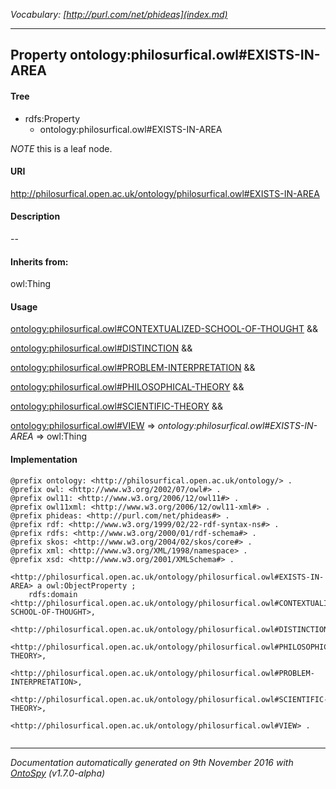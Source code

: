 _Vocabulary: [http://purl.com/net/phideas](index.md)_ 

---	
	




    


## Property ontology:philosurfical.owl#EXISTS-IN-AREA


#### Tree

* rdfs:Property
    * ontology:philosurfical.owl#EXISTS-IN-AREA





*NOTE* this is a leaf node.


#### URI
http://philosurfical.open.ac.uk/ontology/philosurfical.owl#EXISTS-IN-AREA

#### Description
--


#### Inherits from:
owl:Thing



#### Usage


[ontology:philosurfical.owl#CONTEXTUALIZED-SCHOOL-OF-THOUGHT](class-ontologyphilosurficalowlcontextualized-school-of-thought.md) &amp;&amp;  

[ontology:philosurfical.owl#DISTINCTION](class-ontologyphilosurficalowldistinction.md) &amp;&amp;  

[ontology:philosurfical.owl#PROBLEM-INTERPRETATION](class-ontologyphilosurficalowlproblem-interpretation.md) &amp;&amp;  

[ontology:philosurfical.owl#PHILOSOPHICAL-THEORY](class-ontologyphilosurficalowlphilosophical-theory.md) &amp;&amp;  

[ontology:philosurfical.owl#SCIENTIFIC-THEORY](class-ontologyphilosurficalowlscientific-theory.md) &amp;&amp;  

[ontology:philosurfical.owl#VIEW](class-ontologyphilosurficalowlview.md) 
=&gt;&nbsp;_ontology:philosurfical.owl#EXISTS-IN-AREA_&nbsp;=&gt;&nbsp;owl:Thing

#### Implementation
```
@prefix ontology: <http://philosurfical.open.ac.uk/ontology/> .
@prefix owl: <http://www.w3.org/2002/07/owl#> .
@prefix owl11: <http://www.w3.org/2006/12/owl11#> .
@prefix owl11xml: <http://www.w3.org/2006/12/owl11-xml#> .
@prefix phideas: <http://purl.com/net/phideas#> .
@prefix rdf: <http://www.w3.org/1999/02/22-rdf-syntax-ns#> .
@prefix rdfs: <http://www.w3.org/2000/01/rdf-schema#> .
@prefix skos: <http://www.w3.org/2004/02/skos/core#> .
@prefix xml: <http://www.w3.org/XML/1998/namespace> .
@prefix xsd: <http://www.w3.org/2001/XMLSchema#> .

<http://philosurfical.open.ac.uk/ontology/philosurfical.owl#EXISTS-IN-AREA> a owl:ObjectProperty ;
    rdfs:domain <http://philosurfical.open.ac.uk/ontology/philosurfical.owl#CONTEXTUALIZED-SCHOOL-OF-THOUGHT>,
        <http://philosurfical.open.ac.uk/ontology/philosurfical.owl#DISTINCTION>,
        <http://philosurfical.open.ac.uk/ontology/philosurfical.owl#PHILOSOPHICAL-THEORY>,
        <http://philosurfical.open.ac.uk/ontology/philosurfical.owl#PROBLEM-INTERPRETATION>,
        <http://philosurfical.open.ac.uk/ontology/philosurfical.owl#SCIENTIFIC-THEORY>,
        <http://philosurfical.open.ac.uk/ontology/philosurfical.owl#VIEW> .


```










---

_Documentation automatically generated on 9th November 2016 with [OntoSpy](http://ontospy.readthedocs.org/ "Open") (v1.7.0-alpha)_
